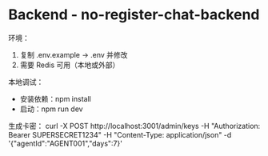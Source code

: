 # Backend - no-register-chat-backend

环境：
1. 复制 .env.example -> .env 并修改
2. 需要 Redis 可用（本地或外部）

本地调试：
- 安装依赖：npm install
- 启动：npm run dev

生成卡密：
curl -X POST http://localhost:3001/admin/keys -H "Authorization: Bearer SUPERSECRET1234" -H "Content-Type: application/json" -d '{"agentId":"AGENT001","days":7}'
